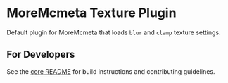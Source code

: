 # MoreMcmeta Texture Plugin

Default plugin for MoreMcmeta that loads `blur` and `clamp` texture settings.

## For Developers
See the [core README](https://github.com/MoreMcmeta/core) for build instructions and contributing guidelines.